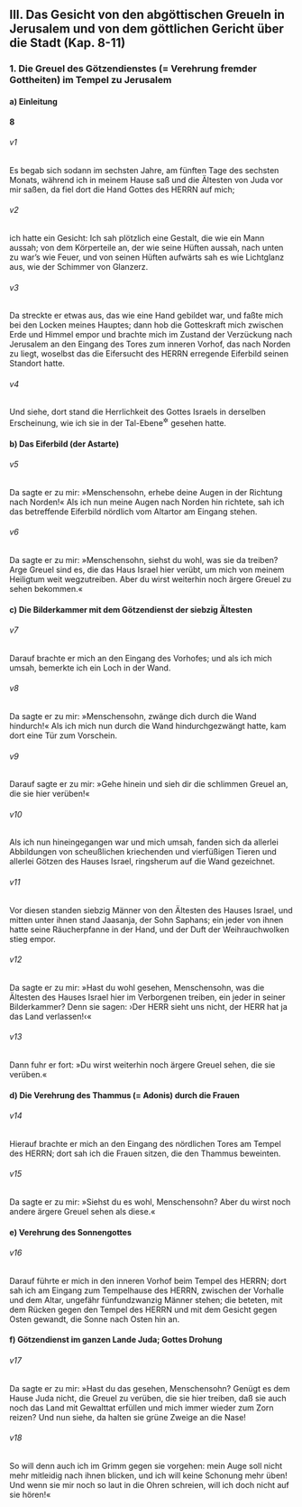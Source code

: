 ## III. Das Gesicht von den abgöttischen Greueln in Jerusalem und von dem göttlichen Gericht über die Stadt (Kap. 8-11)

### 1. Die Greuel des Götzendienstes (= Verehrung fremder Gottheiten) im Tempel zu Jerusalem

#### a) Einleitung

__8__

###### v1
Es begab sich sodann im sechsten Jahre, am fünften Tage des sechsten Monats, während ich in meinem Hause saß und die Ältesten von Juda vor mir saßen, da fiel dort die Hand Gottes des HERRN auf mich;

###### v2
ich hatte ein Gesicht: Ich sah plötzlich eine Gestalt, die wie ein Mann aussah; von dem Körperteile an, der wie seine Hüften aussah, nach unten zu war’s wie Feuer, und von seinen Hüften aufwärts sah es wie Lichtglanz aus, wie der Schimmer von Glanzerz.

###### v3
Da streckte er etwas aus, das wie eine Hand gebildet war, und faßte mich bei den Locken meines Hauptes; dann hob die Gotteskraft mich zwischen Erde und Himmel empor und brachte mich im Zustand der Verzückung nach Jerusalem an den Eingang des Tores zum inneren Vorhof, das nach Norden zu liegt, woselbst das die Eifersucht des HERRN erregende Eiferbild seinen Standort hatte.

###### v4
Und siehe, dort stand die Herrlichkeit des Gottes Israels in derselben Erscheinung, wie ich sie in der Tal-Ebene<sup title="vgl. Kap. 1">&#x2732;</sup>
 gesehen hatte.

#### b) Das Eiferbild (der Astarte)


###### v5
Da sagte er zu mir: »Menschensohn, erhebe deine Augen in der Richtung nach Norden!« Als ich nun meine Augen nach Norden hin richtete, sah ich das betreffende Eiferbild nördlich vom Altartor am Eingang stehen.

###### v6
Da sagte er zu mir: »Menschensohn, siehst du wohl, was sie da treiben? Arge Greuel sind es, die das Haus Israel hier verübt, um mich von meinem Heiligtum weit wegzutreiben. Aber du wirst weiterhin noch ärgere Greuel zu sehen bekommen.«

#### c) Die Bilderkammer mit dem Götzendienst der siebzig Ältesten


###### v7
Darauf brachte er mich an den Eingang des Vorhofes; und als ich mich umsah, bemerkte ich ein Loch in der Wand.

###### v8
Da sagte er zu mir: »Menschensohn, zwänge dich durch die Wand hindurch!« Als ich mich nun durch die Wand hindurchgezwängt hatte, kam dort eine Tür zum Vorschein.

###### v9
Darauf sagte er zu mir: »Gehe hinein und sieh dir die schlimmen Greuel an, die sie hier verüben!«

###### v10
Als ich nun hineingegangen war und mich umsah, fanden sich da allerlei Abbildungen von scheußlichen kriechenden und vierfüßigen Tieren und allerlei Götzen des Hauses Israel, ringsherum auf die Wand gezeichnet.

###### v11
Vor diesen standen siebzig Männer von den Ältesten des Hauses Israel, und mitten unter ihnen stand Jaasanja, der Sohn Saphans; ein jeder von ihnen hatte seine Räucherpfanne in der Hand, und der Duft der Weihrauchwolken stieg empor.

###### v12
Da sagte er zu mir: »Hast du wohl gesehen, Menschensohn, was die Ältesten des Hauses Israel hier im Verborgenen treiben, ein jeder in seiner Bilderkammer? Denn sie sagen: ›Der HERR sieht uns nicht, der HERR hat ja das Land verlassen!‹«

###### v13
Dann fuhr er fort: »Du wirst weiterhin noch ärgere Greuel sehen, die sie verüben.«

#### d) Die Verehrung des Thammus (= Adonis) durch die Frauen


###### v14
Hierauf brachte er mich an den Eingang des nördlichen Tores am Tempel des HERRN; dort sah ich die Frauen sitzen, die den Thammus beweinten.

###### v15
Da sagte er zu mir: »Siehst du es wohl, Menschensohn? Aber du wirst noch andere ärgere Greuel sehen als diese.«

#### e) Verehrung des Sonnengottes


###### v16
Darauf führte er mich in den inneren Vorhof beim Tempel des HERRN; dort sah ich am Eingang zum Tempelhause des HERRN, zwischen der Vorhalle und dem Altar, ungefähr fünfundzwanzig Männer stehen; die beteten, mit dem Rücken gegen den Tempel des HERRN und mit dem Gesicht gegen Osten gewandt, die Sonne nach Osten hin an.

#### f) Götzendienst im ganzen Lande Juda; Gottes Drohung


###### v17
Da sagte er zu mir: »Hast du das gesehen, Menschensohn? Genügt es dem Hause Juda nicht, die Greuel zu verüben, die sie hier treiben, daß sie auch noch das Land mit Gewalttat erfüllen und mich immer wieder zum Zorn reizen? Und nun siehe, da halten sie grüne Zweige an die Nase!

###### v18
So will denn auch ich im Grimm gegen sie vorgehen: mein Auge soll nicht mehr mitleidig nach ihnen blicken, und ich will keine Schonung mehr üben! Und wenn sie mir noch so laut in die Ohren schreien, will ich doch nicht auf sie hören!«